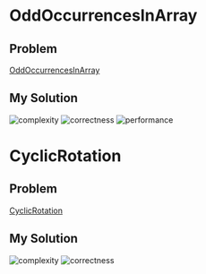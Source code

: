 # OddOccurrencesInArray

## Problem

[OddOccurrencesInArray](https://app.codility.com/programmers/lessons/2-arrays/odd_occurrences_in_array/)

## My Solution

![complexity](https://img.shields.io/badge/Complexity-O(n)-green.svg)
![correctness](https://img.shields.io/badge/Correctness-100%25-brightgreen.svg)
![performance](https://img.shields.io/badge/Performance-100%25-brightgreen.svg)

# CyclicRotation

## Problem

[CyclicRotation](https://app.codility.com/programmers/lessons/2-arrays/cyclic_rotation/)

## My Solution

![complexity](https://img.shields.io/badge/Complexity-O(n)-green.svg)
![correctness](https://img.shields.io/badge/Correctness-100%25-brightgreen.svg)
